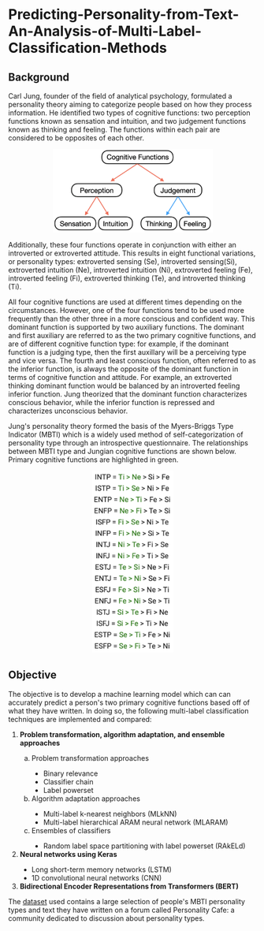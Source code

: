 # Predicting-Personality-from-Text-An-Analysis-of-Multi-Label-Classification-Methods
## Background
Carl Jung, founder of the field of analytical psychology, formulated a personality theory aiming to categorize people based on how they process information. He identified two types of cognitive functions: two perception functions known as sensation and intuition, and two judgement functions known as thinking and feeling. The functions within each pair are considered to be opposites of each other. 

<p align="center">
  <img src="images/cognitive_functions_diagram.png"  alt="drawing" width="325"/>
</p>

Additionally, these four functions operate in conjunction with either an introverted or extroverted attitude. This results in eight functional variations, or personality types: extroverted sensing (Se), introverted sensing(Si), extroverted intuition (Ne), introverted intuition (Ni), extroverted feeling (Fe), introverted feeling (Fi), extroverted thinking (Te), and introverted thinking (Ti). 

All four cognitive functions are used at different times depending on the circumstances. However, one of the four functions tend to be used more frequently than the other three in a more conscious and confident way. This dominant function is supported by two auxiliary functions. The dominant and first auxiliary are referred to as the two primary cognitive functions, and are of different cognitive function type: for example, if the dominant function is a judging type, then the first auxillary will be a perceiving type and vice versa. The fourth and least conscious function, often referred to as the inferior function, is always the opposite of the dominant function in terms of cognitive function and attitude. For example, an extroverted thinking dominant function would be balanced by an introverted feeling inferior function. Jung theorized that the dominant function characterizes conscious behavior, while the inferior function is repressed and characterizes unconscious behavior.

Jung's personality theory formed the basis of the Myers-Briggs Type Indicator (MBTI) which is a widely used method of self-categorization of personality type through an introspective questionnaire. The relationships between MBTI type and Jungian cognitive functions are shown below. Primary cognitive functions are highlighted in green.

<p align="center">
  <img src="images/mbti_cognitive_functions_relationship.png"  alt="drawing" width="165"/>
</p>

## Objective
The objective is to develop a machine learning model which can can accurately predict a person's two primary cognitive functions based off of what they have written. In doing so, the following multi-label classification techniques are implemented and compared: 

<ol start="1">
  <li><b>Problem transformation, algorithm adaptation, and ensemble approaches</b></li>
 
<ol type="a">
  <li>Problem transformation approaches</li>
    <ul type="disc">
      <li>Binary relevance</li>
      <li>Classifier chain</li>
      <li>Label powerset</li>
    </ul>
  <li>Algorithm adaptation approaches</li>
    <ul type="disc">
        <li>Multi-label k-nearest neighbors (MLkNN)</li> 
        <li>Multi-label hierarchical ARAM neural network (MLARAM)</li>  
    </ul>
    <li>Ensembles of classifiers</li>
    <ul type="disc">
        <li>Random label space partitioning with label powerset (RAkELd)</li>  
    </ul>
</ol>
  <li><b>Neural networks using Keras</b></li>
    <ul type="disc">
      <li>Long short-term memory networks (LSTM)</li>
      <li>1D convolutional neural networks (CNN)</li>
    </ul>
  <li><b>Bidirectional Encoder Representations from Transformers (BERT)</b></li>
  </ol>

The [dataset](https://data.world/just4jcgeorge/myers-briggs-personality-type-test-dataset) used contains a large selection of people's MBTI personality types and text they have written on a forum called Personality Cafe: a community dedicated to discussion about personality types.
